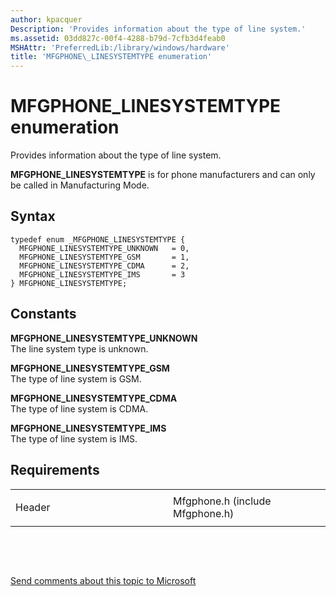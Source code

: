 ```yaml
---
author: kpacquer
Description: 'Provides information about the type of line system.'
ms.assetid: 03dd827c-00f4-4288-b79d-7cfb3d4feab0
MSHAttr: 'PreferredLib:/library/windows/hardware'
title: 'MFGPHONE\_LINESYSTEMTYPE enumeration'
---
```


# MFGPHONE\_LINESYSTEMTYPE enumeration


Provides information about the type of line system.

**MFGPHONE\_LINESYSTEMTYPE** is for phone manufacturers and can only be called in Manufacturing Mode.

Syntax
------

```ManagedCPlusPlus
typedef enum _MFGPHONE_LINESYSTEMTYPE { 
  MFGPHONE_LINESYSTEMTYPE_UNKNOWN   = 0,
  MFGPHONE_LINESYSTEMTYPE_GSM       = 1,
  MFGPHONE_LINESYSTEMTYPE_CDMA      = 2,
  MFGPHONE_LINESYSTEMTYPE_IMS       = 3
} MFGPHONE_LINESYSTEMTYPE;
```

Constants
---------

<span id="MFGPHONE_LINESYSTEMTYPE_UNKNOWN_"></span><span id="mfgphone_linesystemtype_unknown_"></span>**MFGPHONE\_LINESYSTEMTYPE\_UNKNOWN**   
The line system type is unknown.

<span id="MFGPHONE_LINESYSTEMTYPE_GSM"></span><span id="mfgphone_linesystemtype_gsm"></span>**MFGPHONE\_LINESYSTEMTYPE\_GSM**  
The type of line system is GSM.

<span id="MFGPHONE_LINESYSTEMTYPE_CDMA"></span><span id="mfgphone_linesystemtype_cdma"></span>**MFGPHONE\_LINESYSTEMTYPE\_CDMA**  
The type of line system is CDMA.

<span id="MFGPHONE_LINESYSTEMTYPE_IMS"></span><span id="mfgphone_linesystemtype_ims"></span>**MFGPHONE\_LINESYSTEMTYPE\_IMS**  
The type of line system is IMS.

Requirements
------------

<table>
<colgroup>
<col width="50%" />
<col width="50%" />
</colgroup>
<tbody>
<tr class="odd">
<td align="left"><p>Header</p></td>
<td align="left">Mfgphone.h (include Mfgphone.h)</td>
</tr>
</tbody>
</table>

 

 

[Send comments about this topic to Microsoft](mailto:wsddocfb@microsoft.com?subject=Documentation%20feedback%20%5Bp_phManuRetail\p_phManuRetail%5D:%20MFGPHONE_LINESYSTEMTYPE%20enumeration%20%20RELEASE:%20%284/11/2016%29&body=%0A%0APRIVACY%20STATEMENT%0A%0AWe%20use%20your%20feedback%20to%20improve%20the%20documentation.%20We%20don't%20use%20your%20email%20address%20for%20any%20other%20purpose,%20and%20we'll%20remove%20your%20email%20address%20from%20our%20system%20after%20the%20issue%20that%20you're%20reporting%20is%20fixed.%20While%20we're%20working%20to%20fix%20this%20issue,%20we%20might%20send%20you%20an%20email%20message%20to%20ask%20for%20more%20info.%20Later,%20we%20might%20also%20send%20you%20an%20email%20message%20to%20let%20you%20know%20that%20we've%20addressed%20your%20feedback.%0A%0AFor%20more%20info%20about%20Microsoft's%20privacy%20policy,%20see%20http://privacy.microsoft.com/default.aspx. "Send comments about this topic to Microsoft")



